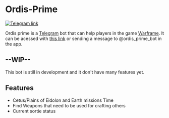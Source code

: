 # Ordis-Prime
[![Telegram link](https://img.shields.io/badge/Telegram-bot%20link-blue.svg)](https://t.me/ordis_prime_bot)

Ordis prime is a [Telegram](https://telegram.org/) bot that can help players in the game [Warframe](https://www.warframe.com/).
It can be acessed with [this link](https://t.me/ordis_prime_bot) or sending a message to @ordis_prime_bot in the app.

## --WIP--
This bot is still in development and it don't have many features yet.

## Features
- Cetus/Plains of Eidolon and Earth missions Time
- Find Weapons that need to be used for crafting others
- Current sortie status
